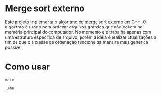 # Merge sort externo
Este projeto implementa o algoritmo de merge sort externo em C++. O algoritmo é usado para ordenar arquivos grandes que não cabem na memória principal do computador. No momento ele trabalha apenas com uma estrutura específica de arquivo, porém a idéia é realizar atualizações a fim de que o a classe de ordenação funcione da maneira mais genérica possível.

# Como usar

```
make 
```

```
./me
```